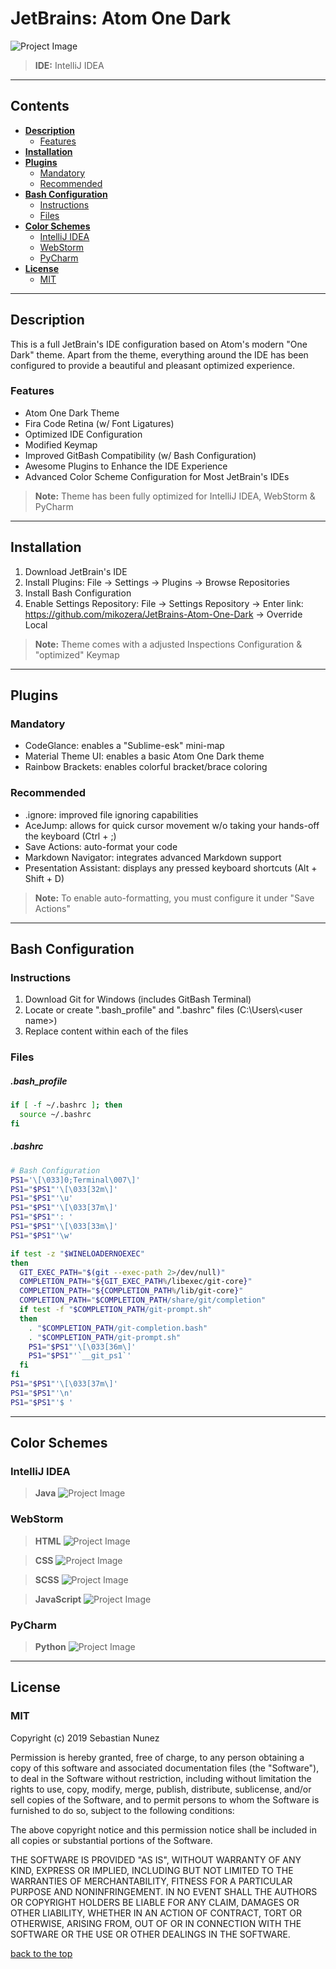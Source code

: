 # JetBrains: Atom One Dark

![Project Image](https://lh3.googleusercontent.com/FD5qrsKPaVtgLAbrhbi-42YxWVaj_iEOyL4VJxTDdDYyY6OVadh9K-mrmKVBM2oooPqipriUthJ8zMNTHcP0Wsfdbjnzna1Fybl1=w1920-h997-rw-no)

> **IDE:** IntelliJ IDEA

---

## **Contents**

- [**Description**](#description)
  - [Features](#features)
- [**Installation**](#installation)
- [**Plugins**](#plugins)
  - [Mandatory](#mandatory)
  - [Recommended](#recommended)
- [**Bash Configuration**](#bash-configuration)
  - [Instructions](#instructions)
  - [Files](#files)
- [**Color Schemes**](#color-schemes)
  - [IntelliJ IDEA](#intellij-idea)
  - [WebStorm](#webstorm)
  - [PyCharm](#pycharm)
- [**License**](#license)
  - [MIT](#mit)
  
---

## **Description**
This is a full JetBrain's IDE configuration based on Atom's modern "One Dark" theme. Apart from the theme, everything around the IDE has been configured to provide a beautiful and pleasant optimized experience. 

### Features
- Atom One Dark Theme
- Fira Code Retina (w/ Font Ligatures)
- Optimized IDE Configuration
- Modified Keymap
- Improved GitBash Compatibility (w/ Bash Configuration)
- Awesome Plugins to Enhance the IDE Experience 
- Advanced Color Scheme Configuration for Most JetBrain's IDEs

> **Note:** Theme has been fully optimized for IntelliJ IDEA, WebStorm & PyCharm

---

## **Installation**
1. Download JetBrain's IDE
2. Install Plugins: File -> Settings -> Plugins -> Browse Repositories 
3. Install Bash Configuration
4. Enable Settings Repository: File -> Settings Repository -> Enter link: https://github.com/mikozera/JetBrains-Atom-One-Dark -> Override Local 

> **Note:** Theme comes with a adjusted Inspections Configuration & "optimized" Keymap

---

## **Plugins**

### Mandatory
- CodeGlance: enables a "Sublime-esk" mini-map
- Material Theme UI: enables a basic Atom One Dark theme
- Rainbow Brackets: enables colorful bracket/brace coloring

### Recommended
- .ignore: improved file ignoring capabilities
- AceJump: allows for quick cursor movement w/o taking your hands-off the keyboard (Ctrl + ;)
- Save Actions: auto-format your code 
- Markdown Navigator: integrates advanced Markdown support
- Presentation Assistant: displays any pressed keyboard shortcuts (Alt + Shift + D)

> **Note:** To enable auto-formatting, you must configure it under "Save Actions"

---

## **Bash Configuration**

### Instructions
1. Download Git for Windows (includes GitBash Terminal)
2. Locate or create ".bash_profile" and ".bashrc" files (C:\Users\\<user name\>)
3. Replace content within each of the files

### Files
##### .bash_profile
```bash
if [ -f ~/.bashrc ]; then
  source ~/.bashrc
fi
```

##### .bashrc
```bash
# Bash Configuration
PS1='\[\033]0;Terminal\007\]'
PS1="$PS1"'\[\033[32m\]' 
PS1="$PS1"'\u' 
PS1="$PS1"'\[\033[37m\]' 
PS1="$PS1"': ' 
PS1="$PS1"'\[\033[33m\]' 
PS1="$PS1"'\w' 

if test -z "$WINELOADERNOEXEC"
then
  GIT_EXEC_PATH="$(git --exec-path 2>/dev/null)"
  COMPLETION_PATH="${GIT_EXEC_PATH%/libexec/git-core}"
  COMPLETION_PATH="${COMPLETION_PATH%/lib/git-core}"
  COMPLETION_PATH="$COMPLETION_PATH/share/git/completion"
  if test -f "$COMPLETION_PATH/git-prompt.sh"
  then
    . "$COMPLETION_PATH/git-completion.bash"
    . "$COMPLETION_PATH/git-prompt.sh"
    PS1="$PS1"'\[\033[36m\]' 
    PS1="$PS1"'`__git_ps1`' 
  fi
fi
PS1="$PS1"'\[\033[37m\]' 
PS1="$PS1"'\n' 
PS1="$PS1"'$ ' 
```
---

## **Color Schemes**

### IntelliJ IDEA
> **Java** 
![Project Image](https://lh3.googleusercontent.com/yrB7yG9eB1xdNaPAssX5SrXL8OqEDh3aOQz_j19YJoZB9yxrQOY6qZc-3RCoZW6xkwQxOhfTt5fuAmZ_tE6YSxGupgZ1x-qaLPGBow=w1916-h995-rw-no)


### WebStorm
> **HTML**
![Project Image](https://lh3.googleusercontent.com/N5RPHtjH9sc40jJ0A3HpVa8I5uQP469z_G8hP5KkV7_ut4_RPwqUGWQSzlF1RfY90HT90-rOdzYY3232z-jXlu4Fog-vseiq_AMx=w1920-h994-rw-no)

> **CSS**
![Project Image](https://lh3.googleusercontent.com/lIJH4y4KICWwlc0UZkyJR_7FRkXHeBfKNKPkKSmB7yc7Ejsda6-ewWxB45oavDKV-TJat9Ja5HPq884zFyP_TzTOiepOoaSI9pcK=w1920-h996-rw-no)

> **SCSS** 
![Project Image](https://lh3.googleusercontent.com/p3Gp_AfnMzd5pLuaPArqy8KaWfxoJV_UCagL-WiYx6RjDwh3KC-ath4rDxMxaJs05yCIiCya-joV01Z4S_sQAhBbyc11S-YgBLxj=w1920-h998-rw-no)

> **JavaScript** 
![Project Image](https://lh3.googleusercontent.com/nPhlu7qn0KU0xLjD65S_uWn6xS1Fnh2fW3ehX81l2T_RYP3KwoCl6MV2rHY_p14w4UyfZH6gbWsVnIOhavOZ3XcurdiZHmlebZtb=w1920-h997-rw-no)


### PyCharm
> **Python**
![Project Image](https://lh3.googleusercontent.com/lj786HZSOreYF_J6bxXz0eguh0Y3yTR5oJ4sfKM766CFJlFHMX1c-qAEtmMJxK--wuZFLKgjWum6jhkTsH4KKNjdenA7N6EanxNj=w1920-h997-rw-no)
 

---
## **License**

### MIT

Copyright (c) 2019 Sebastian Nunez

Permission is hereby granted, free of charge, to any person obtaining a copy
of this software and associated documentation files (the "Software"), to deal
in the Software without restriction, including without limitation the rights
to use, copy, modify, merge, publish, distribute, sublicense, and/or sell
copies of the Software, and to permit persons to whom the Software is
furnished to do so, subject to the following conditions:

The above copyright notice and this permission notice shall be included in all
copies or substantial portions of the Software.

THE SOFTWARE IS PROVIDED "AS IS", WITHOUT WARRANTY OF ANY KIND, EXPRESS OR
IMPLIED, INCLUDING BUT NOT LIMITED TO THE WARRANTIES OF MERCHANTABILITY,
FITNESS FOR A PARTICULAR PURPOSE AND NONINFRINGEMENT. IN NO EVENT SHALL THE
AUTHORS OR COPYRIGHT HOLDERS BE LIABLE FOR ANY CLAIM, DAMAGES OR OTHER
LIABILITY, WHETHER IN AN ACTION OF CONTRACT, TORT OR OTHERWISE, ARISING FROM,
OUT OF OR IN CONNECTION WITH THE SOFTWARE OR THE USE OR OTHER DEALINGS IN THE
SOFTWARE.

[back to the top](#jetbrains-atom-one-dark)
